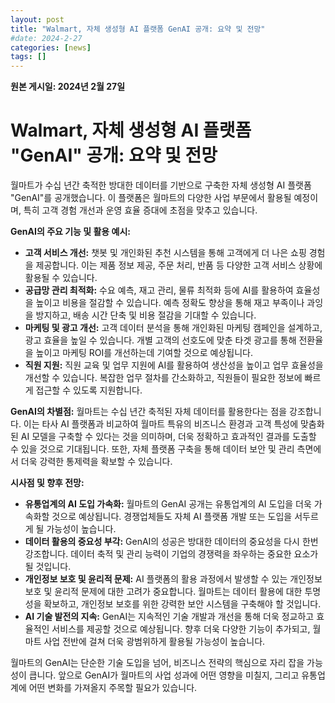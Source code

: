 ```yaml
---
layout: post
title: "Walmart, 자체 생성형 AI 플랫폼 GenAI 공개: 요약 및 전망"
#date: 2024-2-27
categories: [news]
tags: []
---
```


**원본 게시일: 2024년 2월 27일**

# Walmart, 자체 생성형 AI 플랫폼 "GenAI" 공개: 요약 및 전망

월마트가 수십 년간 축적한 방대한 데이터를 기반으로 구축한 자체 생성형 AI 플랫폼 "GenAI"를 공개했습니다.  이 플랫폼은 월마트의 다양한 사업 부문에서 활용될 예정이며, 특히 고객 경험 개선과 운영 효율 증대에 초점을 맞추고 있습니다.

**GenAI의 주요 기능 및 활용 예시:**

* **고객 서비스 개선:**  챗봇 및 개인화된 추천 시스템을 통해 고객에게 더 나은 쇼핑 경험을 제공합니다.  이는 제품 정보 제공, 주문 처리, 반품 등 다양한 고객 서비스 상황에 활용될 수 있습니다.
* **공급망 관리 최적화:**  수요 예측, 재고 관리, 물류 최적화 등에 AI를 활용하여 효율성을 높이고 비용을 절감할 수 있습니다.  예측 정확도 향상을 통해 재고 부족이나 과잉을 방지하고, 배송 시간 단축 및 비용 절감을 기대할 수 있습니다.
* **마케팅 및 광고 개선:**  고객 데이터 분석을 통해 개인화된 마케팅 캠페인을 설계하고, 광고 효율을 높일 수 있습니다.  개별 고객의 선호도에 맞춘 타겟 광고를 통해 전환율을 높이고 마케팅 ROI를 개선하는데 기여할 것으로 예상됩니다.
* **직원 지원:**  직원 교육 및 업무 지원에 AI를 활용하여 생산성을 높이고 업무 효율성을 개선할 수 있습니다.  복잡한 업무 절차를 간소화하고, 직원들이 필요한 정보에 빠르게 접근할 수 있도록 지원합니다.

**GenAI의 차별점:**  월마트는 수십 년간 축적된 자체 데이터를 활용한다는 점을 강조합니다.  이는 타사 AI 플랫폼과 비교하여 월마트 특유의 비즈니스 환경과 고객 특성에 맞춤화된 AI 모델을 구축할 수 있다는 것을 의미하며,  더욱 정확하고 효과적인 결과를 도출할 수 있을 것으로 기대됩니다.  또한,  자체 플랫폼 구축을 통해 데이터 보안 및 관리 측면에서 더욱 강력한 통제력을 확보할 수 있습니다.


**시사점 및 향후 전망:**

* **유통업계의 AI 도입 가속화:**  월마트의 GenAI 공개는 유통업계의 AI 도입을 더욱 가속화할 것으로 예상됩니다. 경쟁업체들도 자체 AI 플랫폼 개발 또는 도입을 서두르게 될 가능성이 높습니다.
* **데이터 활용의 중요성 부각:**  GenAI의 성공은 방대한 데이터의 중요성을 다시 한번 강조합니다.  데이터 축적 및 관리 능력이 기업의 경쟁력을 좌우하는 중요한 요소가 될 것입니다.
* **개인정보 보호 및 윤리적 문제:**  AI 플랫폼의 활용 과정에서 발생할 수 있는 개인정보 보호 및 윤리적 문제에 대한 고려가 중요합니다.  월마트는 데이터 활용에 대한 투명성을 확보하고, 개인정보 보호를 위한 강력한 보안 시스템을 구축해야 할 것입니다.
* **AI 기술 발전의 지속:**  GenAI는  지속적인 기술 개발과 개선을 통해 더욱 정교하고 효율적인 서비스를 제공할 것으로 예상됩니다.  향후 더욱 다양한 기능이 추가되고,  월마트 사업 전반에 걸쳐 더욱 광범위하게 활용될 가능성이 높습니다.


월마트의 GenAI는 단순한 기술 도입을 넘어,  비즈니스 전략의 핵심으로 자리 잡을 가능성이 큽니다.  앞으로 GenAI가 월마트의 사업 성과에 어떤 영향을 미칠지, 그리고 유통업계에 어떤 변화를 가져올지 주목할 필요가 있습니다.